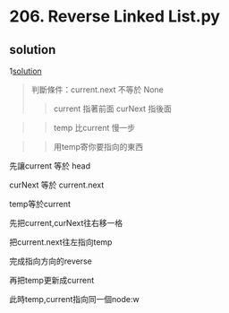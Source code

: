 # 206. Reverse Linked List.py

## solution
1[solution](206(leetcode).py)


> 判斷條件：current.next 不等於 None
>> current 指著前面 curNext 指後面

>>temp 比current 慢一步

>>用temp寄你要指向的東西

先讓current 等於 head

curNext 等於 current.next

temp等於current

先把current,curNext往右移一格

把current.next往左指向temp

完成指向方向的reverse


再把temp更新成current

此時temp,current指向同一個node:w
